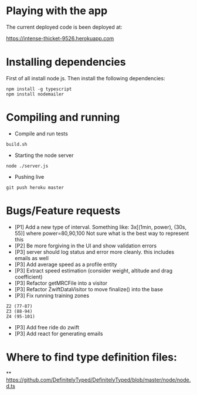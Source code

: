 # Playing with the app

The current deployed code is been deployed at:

https://intense-thicket-9526.herokuapp.com

# Installing dependencies

First of all install node js. Then install the following dependencies:


```
npm install -g typescript
npm install nodemailer
```

# Compiling and running

* Compile and run tests

```
build.sh
```

* Starting the node server

```
node ./server.js
```

* Pushing live

```
git push heroku master
```

# Bugs/Feature requests
* [P1] Add a new type of interval. Something like:
3x[(1min, power), (30s, 55)] where power=80,90,100 Not sure what is the best way to represent this
* [P2] Be more forgiving in the UI and show validation errors
* [P3] server should log status and error more cleanly. this includes emails as well
* [P3] Add average speed as a profile entity
* [P3] Extract speed estimation (consider weight, altitude and drag coefficient)
* [P3] Refactor getMRCFile into a visitor
* [P3] Refactor ZwiftDataVisitor to move finalize() into the base
* [P3] Fix running training zones

```
Z2 (77-87)
Z3 (88-94)
Z4 (95-101)

```
* [P3] Add free ride do zwift
        <FreeRide Duration="600" FlatRoad="1"/>
* [P3] Add react for generating emails


# Where to find type definition files:
** https://github.com/DefinitelyTyped/DefinitelyTyped/blob/master/node/node.d.ts

